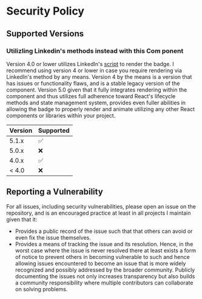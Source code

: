 # Security Policy

## Supported Versions

### Utilizling Linkedin's methods instead with this Com ponent
Version 4.0 or lower utilizes LinkedIn's [script](https://platform.linkedin.com/badges/js/profile.js) to render the badge. I recommend using version 4 or lower in case you require rendering via LinkedIn's method by any means. Version 4 by the means is a version that has issues or functionality flaws, and is a stable legacy version of the component. Version 5.0 given that it fully integrates rendering within the component and thus utilizes full adherence toward React's lifecycle methods and state management system, provides even fuller abilities in allowing the badge to properly render and animate utilizing any other React components or libraries within your project.

| Version | Supported          |
| ------- | ------------------ |
| 5.1.x   | :white_check_mark: |
| 5.0.x   | :x:                |
| 4.0.x   | :white_check_mark: |
| < 4.0   | :x:                |

## Reporting a Vulnerability
For all issues, including security vulnerabilities, please open an issue on the repository, and is an encouraged practice at least in all projects I maintain given that it:
- Provides a public record of the issue such that that others can avoid or even fix the issue themselves.
- Provides a means of tracking the issue and its resolution.
Hence, in the worst case where the issue is never resolved there at least exists a form of notice to prevent others in becoming vulnerable to such and hence allowing issues encountered to become an issue that is more widely recognized and possibly addressed by the broader community. Publicly documenting the issues not only increases transparency but also builds a community responsibility where multiple contributors can collaborate on solving problems.





